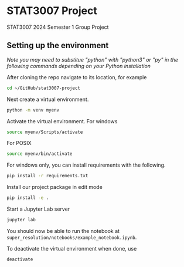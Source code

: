 # STAT3007 Project
STAT3007 2024 Semester 1 Group Project

## Setting up the environment
*Note you may need to substitue "python" with "python3" or "py" in the following commands depending on your Python installation*

After cloning the repo navigate to its location, for example 
```bash
cd ~/GitHub/stat3007-project
```
Next create a virtual environment.
```bash
python -m venv myenv
```
Activate the virtual environment. For windows
```bash
source myenv/Scripts/activate
```
For POSIX
```bash
source myenv/bin/activate
```
For windows only, you can install requirements with the following.
```bash
pip install -r requirements.txt
```
Install our project package in edit mode
```bash
pip install -e .
```
Start a Jupyter Lab server
```bash
jupyter lab
```
You should now be able to run the notebook at `super_resolution/notebooks/example_notebook.ipynb`.

To deactivate the virtual environment when done, use
```bash
deactivate
```